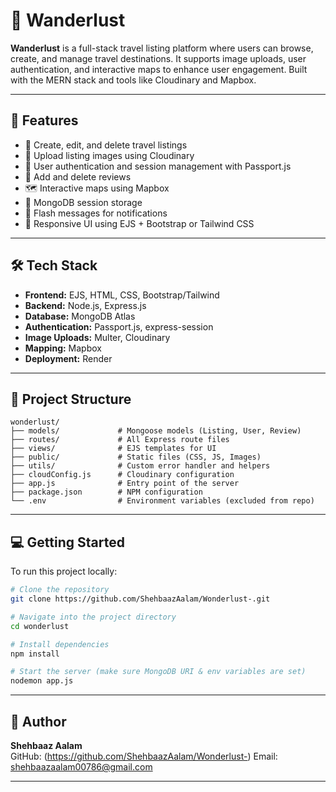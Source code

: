 # 🧳 Wanderlust

**Wanderlust** is a full-stack travel listing platform where users can browse, create, and manage travel destinations. It supports image uploads, user authentication, and interactive maps to enhance user engagement. Built with the MERN stack and tools like Cloudinary and Mapbox.

---

## 🚀 Features

- 📝 Create, edit, and delete travel listings  
- 📸 Upload listing images using Cloudinary  
- 🔐 User authentication and session management with Passport.js  
- 💬 Add and delete reviews  
- 🗺️ Interactive maps using Mapbox  
- 💾 MongoDB session storage  
- 📢 Flash messages for notifications  
- 📱 Responsive UI using EJS + Bootstrap or Tailwind CSS

---

## 🛠️ Tech Stack

- **Frontend:** EJS, HTML, CSS, Bootstrap/Tailwind  
- **Backend:** Node.js, Express.js  
- **Database:** MongoDB Atlas  
- **Authentication:** Passport.js, express-session  
- **Image Uploads:** Multer, Cloudinary  
- **Mapping:** Mapbox  
- **Deployment:** Render  

---

## 📁 Project Structure

```
wonderlust/
├── models/             # Mongoose models (Listing, User, Review)
├── routes/             # All Express route files
├── views/              # EJS templates for UI
├── public/             # Static files (CSS, JS, Images)
├── utils/              # Custom error handler and helpers
├── cloudConfig.js      # Cloudinary configuration
├── app.js              # Entry point of the server
├── package.json        # NPM configuration
└── .env                # Environment variables (excluded from repo)
```

---

## 💻 Getting Started

To run this project locally:

```bash
# Clone the repository
git clone https://github.com/ShehbaazAalam/Wonderlust-.git

# Navigate into the project directory
cd wonderlust

# Install dependencies
npm install

# Start the server (make sure MongoDB URI & env variables are set)
nodemon app.js
```

---

## 👤 Author

**Shehbaaz Aalam**  
GitHub: (https://github.com/ShehbaazAalam/Wonderlust-)
Email: shehbaazaalam00786@gmail.com

---
